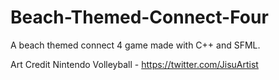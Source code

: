 # Beach-Themed-Connect-Four
A beach themed connect 4 game made with C++ and SFML.

Art Credit
Nintendo Volleyball - https://twitter.com/JisuArtist 
